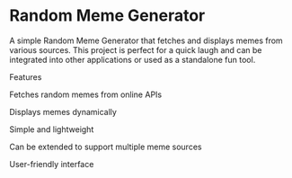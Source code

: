 # Random Meme Generator

A simple Random Meme Generator that fetches and displays memes from various sources. This project is perfect for a quick laugh and can be integrated into other applications or used as a standalone fun tool.

Features

Fetches random memes from online APIs

Displays memes dynamically

Simple and lightweight

Can be extended to support multiple meme sources

User-friendly interface